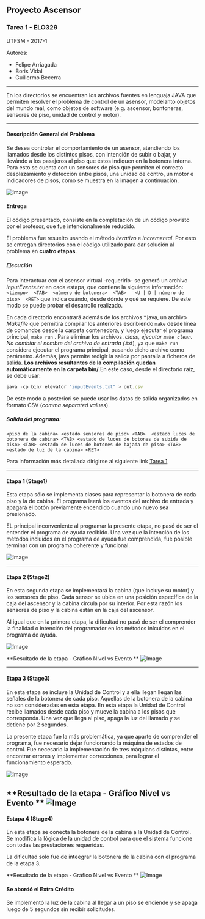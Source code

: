 ## Proyecto Ascensor
### Tarea 1 - ELO329

UTFSM - 2017-1

Autores:
* Felipe Arriagada
* Boris Vidal
* Guillermo Becerra

------

En los directorios se encuentran los archivos fuentes en lenguaja JAVA que permiten resolver el problema de control de un asensor, modelanto objetos del mundo real, como objetos de software (e.g. ascensor, bontoneras, sensores de piso, unidad de control y motor).

------

#### Descripción General del Problema

Se desea controlar el comportamiento de un asensor, atendiendo los llamados desde los distintos pisos, con intención de subir o bajar, y llevándo a los pasajeros al piso que éstos indiquen en la botonera interna. Para esto se cuenta con un sensores de piso que permiten el correcto desplazamiento y detección entre pisos, una unidad de contro, un motor e indicadores de pisos, como se muestra en la imagen a continuación. 

![Image](http://www.profesores.elo.utfsm.cl/~agv/elo329/1s17/Assignments/T1/Fig1.png)

#### Entrega

El código presentado, consiste en la completación de un código provisto por el profesor, que fue intencionalmente reducido.

El problema fue resuelto usando el método *iterativo* e *incremental*. Por esto se entregan directorios con el código utilizado para dar solución al problema en __cuatro etapas__. 

##### Ejecución

Para interactuar con el asensor virtual -requerirlo- se generó un archivo _inputEvents.txt_ en cada estapa, que contiene la siguiente información: ``` 
<tiempo>  <TAB>  <número de botonera>  <TAB>   <U | D | número de piso>  <RET> ```
que indica cuándo, desde dónde y qué se requiere. De este modo se puede probar el desarrollo realizado.

En cada directorio encontrará además de los archivos *.java, un archivo _Makefile_ que permitirá compilar los anteriores escribiendo ``` make ``` desde línea de comandos desde la carpeta contenedora, y luego ejecutar el programa principal, ``` make run ``` . Para eliminar los archivos *.class, ejecutar ``` make clean ```.  No cambiar el nombre del archivo de entrada (*.txt), ya que ``` make run ``` considera ejecutar el programa principal, pasando dicho archivo como parámetro. Además, java permite redigir la salida por pantalla a ficheros de salida. __Los archivos resultantes de la compilación quedan automáticamente en la carpeta bin/__.En este caso, desde el directorio raíz, se debe usar:
```Javascript
java -cp bin/ elevator "inputEvents.txt" > out.csv
```
De este modo a posteriori se puede usar los datos de salida organizados en formato CSV (*comma separated values*). 

##### Salida del programa:
```
<piso de la cabina> <estado sensores de piso> <TAB>  <estado luces de botonera de cabina> <TAB> <estado de luces de botones de subida de piso> <TAB> <estado de luces de botones de bajada de piso> <TAB> <estado de luz de la cabina> <RET>
```

Para información más detallada dirigirse al siguiente link [Tarea 1](http://www.profesores.elo.utfsm.cl/~agv/elo329/1s17/Assignments/T1_1s17.html)

------

#### Etapa 1 (Stage1)

Esta etapa sólo se implementa clases para representar la botonera de cada piso y la de cabina. El programa leerá los eventos del archivo de entrada y apagará el botón previamente encendido cuando uno nuevo sea presionado. 

EL principal inconveniente al programar la presente etapa, no pasó de ser el entender el programa de ayuda recibido. Una vez que la intención de los métodos incluidos en el programa de ayuda fue comprendida, fue posible terminar con un programa coherente y funcional. 


![Image](http://profesores.elo.utfsm.cl/~agv/elo329/1s17/Assignments/T1/source/stage1/ClassDiagram.png)

------

#### Etapa 2 (Stage2)

En esta segunda etapa se implementará la cabina (que incluye su motor) y los sensores de piso. Cada sensor se ubica en una posición específica de la caja del ascensor y la cabina circula por su interior. Por esta razón los sensores de piso y la cabina están en la caja del ascensor. 

Al igual que en la primera etapa, la dificultad no pasó de ser el comprender la finalidad o intención del programador en los métodos inlcuidos en el programa de ayuda.

![Image](http://profesores.elo.utfsm.cl/~agv/elo329/1s17/Assignments/T1/source/stage2/classDiagram.png)

**Resultado de la etapa - Gráfico Nivel vs Evento **
![Image](https://github.com/radagast94/ElevatorLab/blob/Stage2/Stage2.jpg)

------

#### Etapa 3 (Stage3)

En esta etapa se incluye la Unidad de Control y a ella llegan llegan las señales de la botonera de cada piso. Aquellas de la botonera de la cabina no son consideradas en esta etapa. En esta etapa la Unidad de Control recibe llamados desde cada piso y mueve la cabina a los pisos que corresponda. Una vez que llega al piso, apaga la luz del llamado y se detiene por 2 segundos.

La presente etapa fue la más problemática, ya que aparte de comprender el programa, fue necesario dejar funcionando la máquina de estados de control. Fue necesario la implementación de tres máquians distintas, entre encontrar errores y implementar correcciones, para lograr el funcionamiento esperado.

![Image](http://profesores.elo.utfsm.cl/~agv/elo329/1s17/Assignments/T1/source/stage3/Stage3ClassDiagram.png)

**Resultado de la etapa - Gráfico Nivel vs Evento **
![Image](https://github.com/radagast94/ElevatorLab/blob/Stage3/Stage3.jpg)
------

#### Estapa 4 (Stage4)

En esta etapa se conecta la botonera de la cabina a la Unidad de Control. Se modifica la lógica de la unidad de control para que el sistema funcione con todas las prestaciones requeridas.

La dificultad solo fue de inteegrar la botonera de la cabina con el programa de la etapa 3.

**Resultado de la etapa - Gráfico Nivel vs Evento **
![Image](https://github.com/radagast94/ElevatorLab/blob/master/graph.jpg)

#### Se abordó el Extra Crédito

Se implementó la luz de la cabina al llegar a un piso se enciende y se apaga luego de 5 segundos sin recibir solicitudes.

